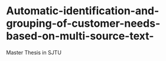 # Automatic-identification-and-grouping-of-customer-needs-based-on-multi-source-text-
Master Thesis in SJTU
